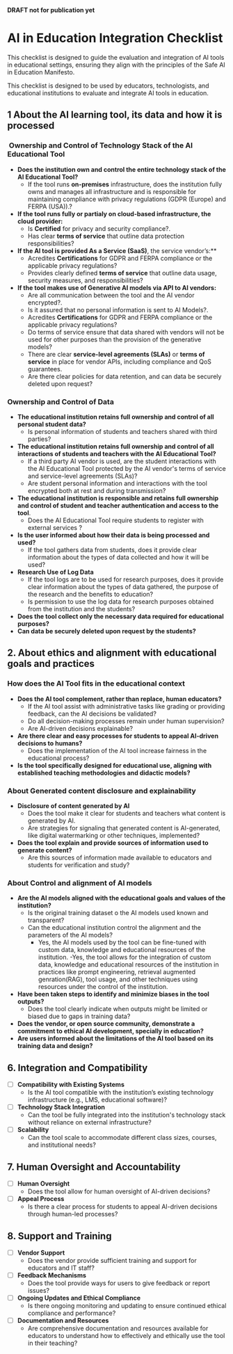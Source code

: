
**DRAFT not for publication yet**

# AI in Education Integration Checklist

This checklist is designed to guide the evaluation and integration of AI tools in educational settings, ensuring they align with the principles of the Safe AI in Education Manifesto.

This checklist is designed to be used by educators, technologists, and educational institutions to evaluate and integrate AI tools in education.

## 1 About the AI learning tool, its data and how it is processed  

###  Ownership and Control of Technology Stack of the AI Educational Tool

- **Does the institution own and control the entire technology stack of the AI Educational Tool?**
  - If the tool runs **on-premises** infrastructure, does the institution fully owns and manages all infrastructure and is responsible for maintaining compliance with privacy regulations (GDPR (Europe) and FERPA (USA)).?
- **If the tool runs fully or partialy on **cloud-based** infrastructure, the cloud provider:**
  - Is **Certified** for privacy and security compliance?.
  - Has clear **terms of service** that outline data protection responsibilities?
- **If the AI tool is provided **As a Service** (SaaS)**, the service vendor’s:**
  - Acredites **Certifications** for GDPR and FERPA compliance or the applicable privacy regulations?
  - Provides clearly defined **terms of service** that outline data usage, security measures, and responsibilities?
- **If the tool makes use of Generative AI models via API to AI vendors:**
  - Are all communication between the tool and the AI vendor encrypted?.  
  - Is it assured that no personal information is sent to AI Models?.
  - Acredites **Certifications** for GDPR and FERPA compliance or the applicable privacy regulations?
  - Do terms of service ensure that data shared with vendors will not be used for other purposes than the provision of the generative models?
  - There are clear **service-level agreements (SLAs)** or **terms of service** in place for vendor APIs, including compliance and QoS guarantees.
  - Are there clear policies for data retention, and can data be securely deleted upon request?

### **Ownership and Control of Data**

- **The educational institution retains full ownership and control of all personal student data?**
  - Is personal information of students and teachers shared with third parties?
- **The educational institution retains full ownership and control of all interactions of students and teachers with the AI Educational Tool?**
  - If a third party AI vendor is used, are the student interactions with the AI Educational Tool protected by the AI vendor's terms of service and service-level agreements (SLAs)?
  - Are student personal information and interactions with the tool encrypted both at rest and during transmission?
- **The educational institution is responsible and retains full ownership and control of student and teacher authentication and access to the tool**.
  - Does the AI Educational Tool require students to register with external services ?
- **Is the user informed about how their data is being processed and used?**  
  - If the tool gathers data from students, does it provide clear information about the types of data collected and how it will be used?
- **Research Use of Log Data**  
  - If the tool logs are to be used for research purposes, does it provide clear information about the types of data gathered, the purpose of the research and the benefits to education?
  - Is permission to use the log data for research purposes obtained from the institution and the students?
- **Does the tool collect only the necessary data required for educational purposes?** 
- **Can data be securely deleted upon request by the students?**

## 2. About ethics and alignment with educational goals and practices

### How does the AI Tool fits in the educational context

- **Does the AI tool complement, rather than replace, human educators?**
  - If the AI tool assist with administrative tasks like grading or providing feedback, can the AI decisions be validated?
  - Do all decision-making processes remain under human supervision?
  - Are AI-driven decisions explainable?
- **Are there clear and easy processes for students to appeal AI-driven decisions to humans?**
  - Does the implementation of the AI tool increase fairness in the educational process?
- **Is the tool specifically designed for educational use, aligning with established teaching methodologies and didactic models?**

### About Generated content disclosure and explainability

- **Disclosure of content generated by AI**
  - Does the tool make it clear for students and teachers what content is generated by AI.
  - Are strategies for signaling that generated content is AI-generated, like digital watermarking or other techniques, implemented?
- **Does the tool explain and provide sources of information used to generate content?**
  - Are this sources of information made available to educators and students for verification and study?

### About Control and alignment of AI models

- **Are the AI models aligned with the educational goals and values of the institution?**
  - Is the original training dataset o the AI models used known and transparent?
  - Can the educational institution control the alignment and the parameters of the AI models?
    - Yes, the AI models used by the tool can be fine-tuned with custom data, knowledge and educational resources of the institution.
    -Yes, the tool allows for the integration of custom data, knowledge and educational resources of the institution in practices like prompt engineering, retrieval augmented genration(RAG), tool usage, and other techniques using resources under the control of the institution.
- **Have been taken steps to identify and minimize biases in the tool outputs?**
  - Does the tool clearly indicate when outputs might be limited or biased due to gaps in training data?
- **Does the vendor, or open source community, demonstrate a commitment to ethical AI development, specially in education?**
- **Are users informed about the limitations of the AI tool based on its training data and design?**

## 6. Integration and Compatibility

- [ ] **Compatibility with Existing Systems**  
  - Is the AI tool compatible with the institution’s existing technology infrastructure (e.g., LMS, educational software)?
- [ ] **Technology Stack Integration**  
  - Can the tool be fully integrated into the institution's technology stack without reliance on external infrastructure?
- [ ] **Scalability**  
  - Can the tool scale to accommodate different class sizes, courses, and institutional needs?

## 7. Human Oversight and Accountability

- [ ] **Human Oversight**
  - Does the tool allow for human oversight of AI-driven decisions?
- [ ] **Appeal Process**
  - Is there a clear process for students to appeal AI-driven decisions through human-led processes?

## 8. Support and Training

- [ ] **Vendor Support**  
  - Does the vendor provide sufficient training and support for educators and IT staff?
- [ ] **Feedback Mechanisms**  
  - Does the tool provide ways for users to give feedback or report issues?
- [ ] **Ongoing Updates and Ethical Compliance**  
  - Is there ongoing monitoring and updating to ensure continued ethical compliance and performance?
- [ ] **Documentation and Resources**
  - Are comprehensive documentation and resources available for educators to understand how to effectively and ethically use the tool in their teaching?
